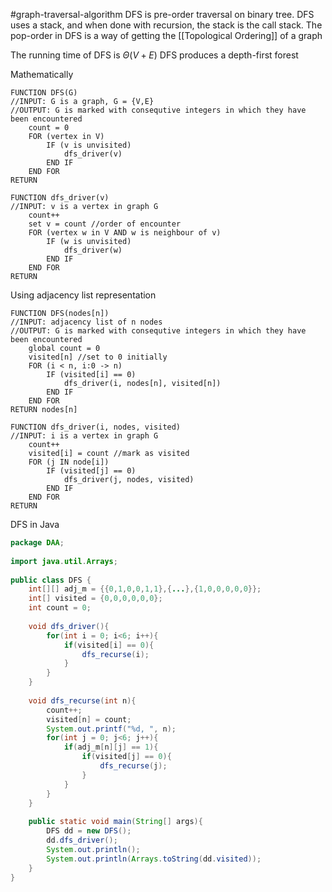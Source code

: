 #graph-traversal-algorithm
DFS is pre-order traversal on binary tree. DFS uses a stack, and when done with recursion, the stack is the call stack.
The pop-order in DFS is a way of getting the [[Topological Ordering]] of a graph

The running time of DFS is $\Theta(V + E)$ 
DFS produces a depth-first forest

Mathematically
```al
FUNCTION DFS(G)
//INPUT: G is a graph, G = {V,E}
//OUTPUT: G is marked with consequtive integers in which they have been encountered
	count = 0
	FOR (vertex in V)
		IF (v is unvisited)
			dfs_driver(v)
		END IF
	END FOR
RETURN

FUNCTION dfs_driver(v)
//INPUT: v is a vertex in graph G
	count++
	set v = count //order of encounter
	FOR (vertex w in V AND w is neighbour of v)
		IF (w is unvisited)
			dfs_driver(w)
		END IF
	END FOR
RETURN
```

Using adjacency list representation
```al
FUNCTION DFS(nodes[n])
//INPUT: adjacency list of n nodes
//OUTPUT: G is marked with consequtive integers in which they have been encountered
	global count = 0
	visited[n] //set to 0 initially
	FOR (i < n, i:0 -> n)
		IF (visited[i] == 0)
			dfs_driver(i, nodes[n], visited[n])
		END IF
	END FOR
RETURN nodes[n]

FUNCTION dfs_driver(i, nodes, visited)
//INPUT: i is a vertex in graph G
	count++
	visited[i] = count //mark as visited
	FOR (j IN node[i])
		IF (visited[j] == 0)
			dfs_driver(j, nodes, visited)
		END IF
	END FOR
RETURN
```

DFS in Java
```java
package DAA;  
  
import java.util.Arrays;  
  
public class DFS {  
    int[][] adj_m = {{0,1,0,0,1,1},{...},{1,0,0,0,0,0}};
    int[] visited = {0,0,0,0,0,0};  
    int count = 0;  
  
    void dfs_driver(){  
        for(int i = 0; i<6; i++){  
            if(visited[i] == 0){  
                dfs_recurse(i);  
            }  
        }  
    }  
  
    void dfs_recurse(int n){  
        count++;  
        visited[n] = count;  
        System.out.printf("%d, ", n);  
        for(int j = 0; j<6; j++){  
            if(adj_m[n][j] == 1){  
                if(visited[j] == 0){  
                    dfs_recurse(j);  
                }  
            }  
        }  
    }  
  
    public static void main(String[] args){  
        DFS dd = new DFS();  
        dd.dfs_driver();  
        System.out.println();  
        System.out.println(Arrays.toString(dd.visited));  
    }  
}
```